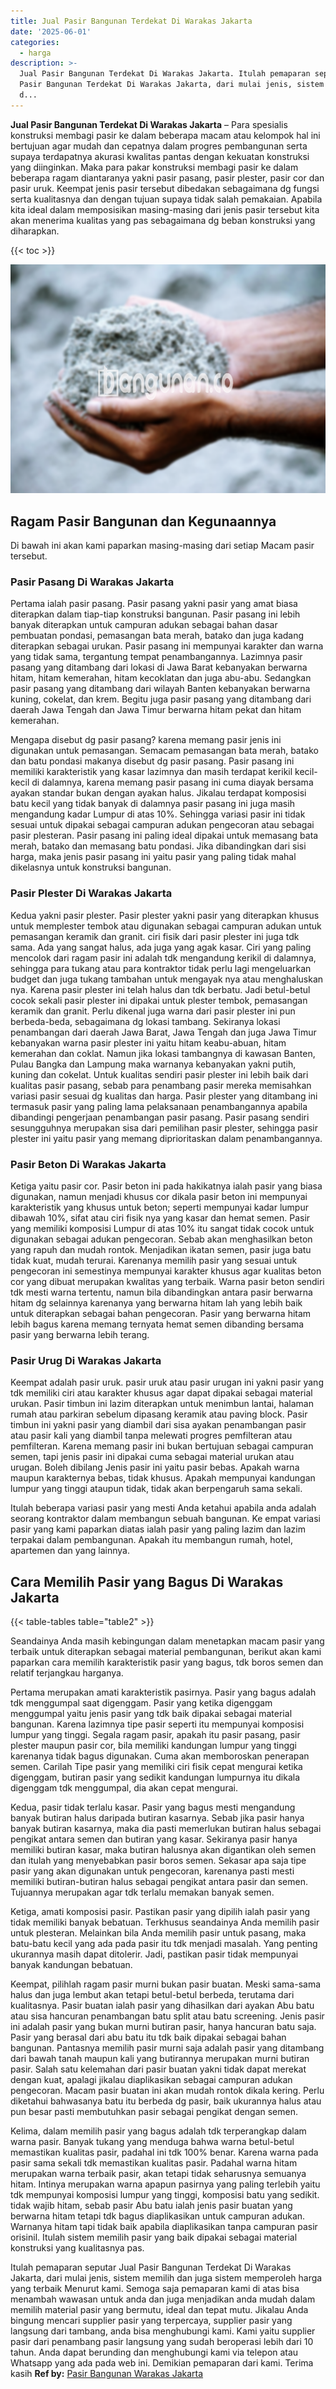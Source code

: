 ```yaml
---
title: Jual Pasir Bangunan Terdekat Di Warakas Jakarta
date: '2025-06-01'
categories:
  - harga
description: >-
  Jual Pasir Bangunan Terdekat Di Warakas Jakarta. Itulah pemaparan seputar Jual
  Pasir Bangunan Terdekat Di Warakas Jakarta, dari mulai jenis, sistem memilih
  d...
---
```


**Jual Pasir Bangunan Terdekat Di Warakas Jakarta** – Para spesialis konstruksi membagi pasir ke dalam beberapa macam atau kelompok hal ini bertujuan agar mudah dan cepatnya dalam progres pembangunan serta supaya terdapatnya akurasi kwalitas pantas dengan kekuatan konstruksi yang diinginkan. Maka para pakar konstruksi membagi pasir ke dalam beberapa ragam diantaranya yakni pasir pasang, pasir plester, pasir cor dan pasir uruk. Keempat jenis pasir tersebut dibedakan sebagaimana dg fungsi serta kualitasnya dan dengan tujuan supaya tidak salah pemakaian. Apabila kita ideal dalam memposisikan masing-masing dari jenis pasir tersebut kita akan menerima kualitas yang pas sebagaimana dg beban konstruksi yang diharapkan.

{{< toc >}}

![Jual Pasir Bangunan Terdekat Di Warakas Jakarta](/images/jual-pasir-bangunan-50.png)

## Ragam Pasir Bangunan dan Kegunaannya

Di bawah ini akan kami paparkan masing-masing dari setiap Macam pasir tersebut.

### Pasir Pasang Di Warakas Jakarta

Pertama ialah pasir pasang. Pasir pasang yakni pasir yang amat biasa diterapkan dalam tiap-tiap konstruksi bangunan. Pasir pasang ini lebih banyak diterapkan untuk campuran adukan sebagai bahan dasar pembuatan pondasi, pemasangan bata merah, batako dan juga kadang diterapkan sebagai urukan. Pasir pasang ini mempunyai karakter dan warna yang tidak sama, tergantung tempat penambangannya. Lazimnya pasir pasang yang ditambang dari lokasi di Jawa Barat kebanyakan berwarna hitam, hitam kemerahan, hitam kecoklatan dan juga abu-abu. Sedangkan pasir pasang yang ditambang dari wilayah Banten kebanyakan berwarna kuning, cokelat, dan krem. Begitu juga pasir pasang yang ditambang dari daerah Jawa Tengah dan Jawa Timur berwarna hitam pekat dan hitam kemerahan.

Mengapa disebut dg pasir pasang? karena memang pasir jenis ini digunakan untuk pemasangan. Semacam pemasangan bata merah, batako dan batu pondasi makanya disebut dg pasir pasang. Pasir pasang ini memiliki karakteristik yang kasar lazimnya dan masih terdapat kerikil kecil-kecil di dalamnya, karena memang pasir pasang ini cuma diayak bersama ayakan standar bukan dengan ayakan halus. Jikalau terdapat komposisi batu kecil yang tidak banyak di dalamnya pasir pasang ini juga masih mengandung kadar Lumpur di atas 10%. Sehingga variasi pasir ini tidak sesuai untuk dipakai sebagai campuran adukan pengecoran atau sebagai pasir plesteran. Pasir pasang ini paling ideal dipakai untuk memasang bata merah, batako dan memasang batu pondasi. Jika dibandingkan dari sisi harga, maka jenis pasir pasang ini yaitu pasir yang paling tidak mahal dikelasnya untuk konstruksi bangunan.

### Pasir Plester Di Warakas Jakarta

Kedua yakni pasir plester. Pasir plester yakni pasir yang diterapkan khusus untuk memplester tembok atau digunakan sebagai campuran adukan untuk pemasangan keramik dan granit. ciri fisik dari pasir plester ini juga tdk sama. Ada yang sangat halus, ada juga yang agak kasar. Ciri yang paling mencolok dari ragam pasir ini adalah tdk mengandung kerikil di dalamnya, sehingga para tukang atau para kontraktor tidak perlu lagi mengeluarkan budget dan juga tukang tambahan untuk mengayak nya atau menghaluskan nya. Karena pasir plester ini telah halus dan tdk berbatu. Jadi betul-betul cocok sekali pasir plester ini dipakai untuk plester tembok, pemasangan keramik dan granit. Perlu dikenal juga warna dari pasir plester ini pun berbeda-beda, sebagaimana dg lokasi tambang. Sekiranya lokasi penambangan dari daerah Jawa Barat, Jawa Tengah dan juga Jawa Timur kebanyakan warna pasir plester ini yaitu hitam keabu-abuan, hitam kemerahan dan coklat. Namun jika lokasi tambangnya di kawasan Banten, Pulau Bangka dan Lampung maka warnanya kebanyakan yakni putih, kuning dan cokelat. Untuk kualitas sendiri pasir plester ini lebih baik dari kualitas pasir pasang, sebab para penambang pasir mereka memisahkan variasi pasir sesuai dg kualitas dan harga. Pasir plester yang ditambang ini termasuk pasir yang paling lama pelaksanaan penambangannya apabila dibandingi pengerjaan penambangan pasir pasang. Pasir pasang sendiri sesungguhnya merupakan sisa dari pemilihan pasir plester, sehingga pasir plester ini yaitu pasir yang memang diprioritaskan dalam penambangannya.

### Pasir Beton Di Warakas Jakarta

Ketiga yaitu pasir cor. Pasir beton ini pada hakikatnya ialah pasir yang biasa digunakan, namun menjadi khusus cor dikala pasir beton ini mempunyai karakteristik yang khusus untuk beton; seperti mempunyai kadar lumpur dibawah 10%, sifat atau ciri fisik nya yang kasar dan hemat semen. Pasir yang memiliki komposisi Lumpur di atas 10% itu sangat tidak cocok untuk digunakan sebagai adukan pengecoran. Sebab akan menghasilkan beton yang rapuh dan mudah rontok. Menjadikan ikatan semen, pasir juga batu tidak kuat, mudah terurai. Karenanya memilih pasir yang sesuai untuk pengecoran ini semestinya mempunyai karakter khusus agar kualitas beton cor yang dibuat merupakan kwalitas yang terbaik. Warna pasir beton sendiri tdk mesti warna tertentu, namun bila dibandingkan antara pasir berwarna hitam dg selainnya karenanya yang berwarna hitam lah yang lebih baik untuk diterapkan sebagai bahan pengecoran. Pasir yang berwarna hitam lebih bagus karena memang ternyata hemat semen dibanding bersama pasir yang berwarna lebih terang.

### Pasir Urug Di Warakas Jakarta

Keempat adalah pasir uruk. pasir uruk atau pasir urugan ini yakni pasir yang tdk memiliki ciri atau karakter khusus agar dapat dipakai sebagai material urukan. Pasir timbun ini lazim diterapkan untuk menimbun lantai, halaman rumah atau parkiran sebelum dipasang keramik atau paving block. Pasir timbun ini yakni pasir yang diambil dari sisa ayakan penambangan pasir atau pasir kali yang diambil tanpa melewati progres pemfilteran atau pemfilteran. Karena memang pasir ini bukan bertujuan sebagai campuran semen, tapi jenis pasir ini dipakai cuma sebagai material urukan atau urugan. Boleh dibilang Jenis pasir ini yaitu pasir bebas. Apakah warna maupun karakternya bebas, tidak khusus. Apakah mempunyai kandungan lumpur yang tinggi ataupun tidak, tidak akan berpengaruh sama sekali.

Itulah beberapa variasi pasir yang mesti Anda ketahui apabila anda adalah seorang kontraktor dalam membangun sebuah bangunan. Ke empat variasi pasir yang kami paparkan diatas ialah pasir yang paling lazim dan lazim terpakai dalam pembangunan. Apakah itu membangun rumah, hotel, apartemen dan yang lainnya.

## Cara Memilih Pasir yang Bagus Di Warakas Jakarta

{{< table-tables table="table2" >}}

Seandainya Anda masih kebingungan dalam menetapkan macam pasir yang terbaik untuk diterapkan sebagai material pembangunan, berikut akan kami paparkan cara memilih karakteristik pasir yang bagus, tdk boros semen dan relatif terjangkau harganya.

Pertama merupakan amati karakteristik pasirnya. Pasir yang bagus adalah tdk menggumpal saat digenggam. Pasir yang ketika digenggam menggumpal yaitu jenis pasir yang tdk baik dipakai sebagai material bangunan. Karena lazimnya tipe pasir seperti itu mempunyai komposisi lumpur yang tinggi. Segala ragam pasir, apakah itu pasir pasang, pasir plester maupun pasir cor, bila memiliki kandungan lumpur yang tinggi karenanya tidak bagus digunakan. Cuma akan memboroskan penerapan semen. Carilah Tipe pasir yang memiliki ciri fisik cepat mengurai ketika digenggam, butiran pasir yang sedikit kandungan lumpurnya itu dikala digenggam tdk menggumpal, dia akan cepat mengurai.

Kedua, pasir tidak terlalu kasar. Pasir yang bagus mesti mengandung banyak butiran halus daripada butiran kasarnya. Sebab jika pasir hanya banyak butiran kasarnya, maka dia pasti memerlukan butiran halus sebagai pengikat antara semen dan butiran yang kasar. Sekiranya pasir hanya memiliki butiran kasar, maka butiran halusnya akan digantikan oleh semen dan itulah yang menyebabkan pasir boros semen. Sekasar apa saja tipe pasir yang akan digunakan untuk pengecoran, karenanya pasti mesti memiliki butiran-butiran halus sebagai pengikat antara pasir dan semen. Tujuannya merupakan agar tdk terlalu memakan banyak semen.

Ketiga, amati komposisi pasir. Pastikan pasir yang dipilih ialah pasir yang tidak memiliki banyak bebatuan. Terkhusus seandainya Anda memilih pasir untuk plesteran. Melainkan bila Anda memilih pasir untuk pasang, maka batu-batu kecil yang ada pada pasir itu tdk menjadi masalah. Yang penting ukurannya masih dapat ditolerir. Jadi, pastikan pasir tidak mempunyai banyak kandungan bebatuan.

Keempat, pilihlah ragam pasir murni bukan pasir buatan. Meski sama-sama halus dan juga lembut akan tetapi betul-betul berbeda, terutama dari kualitasnya. Pasir buatan ialah pasir yang dihasilkan dari ayakan Abu batu atau sisa hancuran penambangan batu split atau batu screening. Jenis pasir ini adalah pasir yang bukan murni butiran pasir, hanya hancuran batu saja. Pasir yang berasal dari abu batu itu tdk baik dipakai sebagai bahan bangunan. Pantasnya memilih pasir murni saja adalah pasir yang ditambang dari bawah tanah maupun kali yang butirannya merupakan murni butiran pasir. Salah satu kelemahan dari pasir buatan yakni tidak dapat merekat dengan kuat, apalagi jikalau diaplikasikan sebagai campuran adukan pengecoran. Macam pasir buatan ini akan mudah rontok dikala kering. Perlu diketahui bahwasanya batu itu berbeda dg pasir, baik ukurannya halus atau pun besar pasti membutuhkan pasir sebagai pengikat dengan semen.

Kelima, dalam memilih pasir yang bagus adalah tdk terperangkap dalam warna pasir. Banyak tukang yang menduga bahwa warna betul-betul memastikan kualitas pasir, padahal ini tdk 100% benar. Karena warna pada pasir sama sekali tdk memastikan kualitas pasir. Padahal warna hitam merupakan warna terbaik pasir, akan tetapi tidak seharusnya semuanya hitam. Intinya merupakan warna apapun pasirnya yang paling terlebih yaitu tdk mempunyai komposisi lumpur yang tinggi, komposisi batu yang sedikit. tidak wajib hitam, sebab pasir Abu batu ialah jenis pasir buatan yang berwarna hitam tetapi tdk bagus diaplikasikan untuk campuran adukan. Warnanya hitam tapi tidak baik apabila diaplikasikan tanpa campuran pasir orisinil. Itulah sistem memilih pasir yang baik dipakai sebagai material konstruksi yang kualitasnya pas.

Itulah pemaparan seputar Jual Pasir Bangunan Terdekat Di Warakas Jakarta, dari mulai jenis, sistem memilih dan juga sistem memperoleh harga yang terbaik Menurut kami. Semoga saja pemaparan kami di atas bisa menambah wawasan untuk anda dan juga menjadikan anda mudah dalam memilih material pasir yang bermutu, ideal dan tepat mutu. Jikalau Anda bingung mencari supplier pasir yang terpercaya, supplier pasir yang langsung dari tambang, anda bisa menghubungi kami. Kami yaitu supplier pasir dari penambang pasir langsung yang sudah beroperasi lebih dari 10 tahun. Anda dapat berunding dan menghubungi kami via telepon atau Whatsapp yang ada pada web ini. Demikian pemaparan dari kami. Terima kasih
**Ref by:** [Pasir Bangunan Warakas Jakarta](https://id.wikipedia.org/wiki/Pasir)
